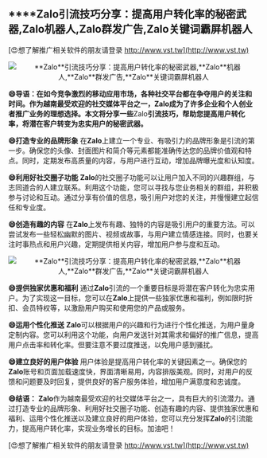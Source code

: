## ****Zalo**引流技巧分享：提高用户转化率的秘密武器,**Zalo**机器人,**Zalo**群发广告,**Zalo**关键词霸屏机器人**

[😍想了解推广相关软件的朋友请登录 http://www.vst.tw](http://www.vst.tw)

 <center><img src="https://vst.tw/MP4/tuiguang/png/1.png" alt="**Zalo**引流技巧分享：提高用户转化率的秘密武器,**Zalo**机器人,**Zalo**群发广告,**Zalo**关键词霸屏机器人"></center>

**😄导语：在如今竞争激烈的移动应用市场，各种社交平台都在争夺用户的关注和时间。作为越南最受欢迎的社交媒体平台之一，**Zalo**成为了许多企业和个人创业者推广业务的理想选择。本文将分享一些**Zalo**引流技巧，帮助您提高用户转化率，将潜在客户转变为忠实用户的秘密武器。**

**😄打造专业的品牌形象**
在**Zalo**上建立一个专业、有吸引力的品牌形象是引流的第一步。确保您的头像、封面图片和简介等元素都能准确传达您的品牌价值观和特点。同时，定期发布高质量的内容，与用户进行互动，增加品牌曝光度和认知度。

**😄利用好社交圈子功能**
**Zalo**的社交圈子功能可以让用户加入不同的兴趣群组，与志同道合的人建立联系。利用这个功能，您可以寻找与您业务相关的群组，并积极参与讨论和互动。通过分享有价值的信息，吸引用户对您的关注，并慢慢建立起信任和专业度。

**😄创造有趣的内容**
在**Zalo**上发布有趣、独特的内容是吸引用户的重要方法。可以尝试发布一些轻松幽默的图片、视频或故事，与用户建立情感连接。同时，也要关注时事热点和用户兴趣，定期提供相关内容，增加用户参与度和互动。

 <center><img src="https://vst.tw/MP4/tuiguang/png/4.png" alt="**Zalo**引流技巧分享：提高用户转化率的秘密武器,**Zalo**机器人,**Zalo**群发广告,**Zalo**关键词霸屏机器人"></center>

**😄提供独家优惠和福利**
通过**Zalo**引流的一个重要目标是将潜在客户转化为忠实用户。为了实现这一目标，您可以在**Zalo**上提供一些独家优惠和福利，例如限时折扣、会员特权等，以激励用户购买和使用您的产品或服务。

**😄运用个性化推送**
**Zalo**可以根据用户的兴趣和行为进行个性化推送，为用户量身定制内容。您可以利用这个功能，向用户发送针对其需求和偏好的推广信息，提高用户点击率和转化率。但要注意不要过度推送，以免用户感到骚扰。

**😄建立良好的用户体验**
用户体验是提高用户转化率的关键因素之一。确保您的**Zalo**账号和页面加载速度快，界面清晰易用，内容排版美观。同时，对用户的反馈和问题要及时回复，提供良好的客户服务体验，增加用户满意度和忠诚度。

**😄结语：**
**Zalo**作为越南最受欢迎的社交媒体平台之一，具有巨大的引流潜力。通过打造专业的品牌形象、利用好社交圈子功能、创造有趣的内容、提供独家优惠和福利、运用个性化推送以及建立良好的用户体验，您可以充分发挥**Zalo**的引流能力，提高用户转化率，实现业务增长的目标。加油吧！

[😍想了解推广相关软件的朋友请登录 http://www.vst.tw](http://www.vst.tw)



